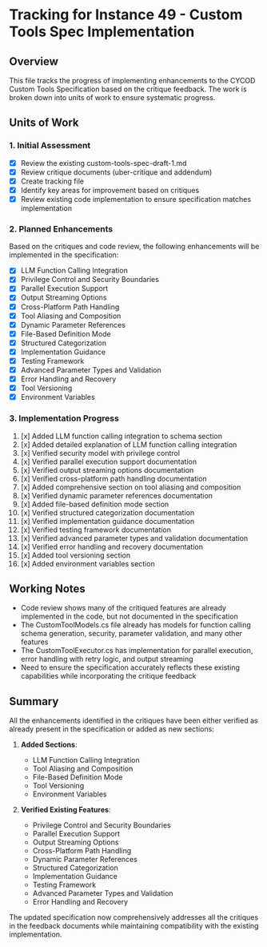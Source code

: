# Tracking for Instance 49 - Custom Tools Spec Implementation

## Overview
This file tracks the progress of implementing enhancements to the CYCOD Custom Tools Specification based on the critique feedback. The work is broken down into units of work to ensure systematic progress.

## Units of Work

### 1. Initial Assessment
- [x] Review the existing custom-tools-spec-draft-1.md
- [x] Review critique documents (uber-critique and addendum)
- [x] Create tracking file
- [x] Identify key areas for improvement based on critiques
- [x] Review existing code implementation to ensure specification matches implementation

### 2. Planned Enhancements
Based on the critiques and code review, the following enhancements will be implemented in the specification:
- [x] LLM Function Calling Integration
- [x] Privilege Control and Security Boundaries
- [x] Parallel Execution Support
- [x] Output Streaming Options
- [x] Cross-Platform Path Handling
- [x] Tool Aliasing and Composition
- [x] Dynamic Parameter References
- [x] File-Based Definition Mode
- [x] Structured Categorization
- [x] Implementation Guidance
- [x] Testing Framework
- [x] Advanced Parameter Types and Validation
- [x] Error Handling and Recovery
- [x] Tool Versioning
- [x] Environment Variables

### 3. Implementation Progress
1. [x] Added LLM function calling integration to schema section
2. [x] Added detailed explanation of LLM function calling integration
3. [x] Verified security model with privilege control
4. [x] Verified parallel execution support documentation
5. [x] Verified output streaming options documentation
6. [x] Verified cross-platform path handling documentation
7. [x] Added comprehensive section on tool aliasing and composition
8. [x] Verified dynamic parameter references documentation
9. [x] Added file-based definition mode section
10. [x] Verified structured categorization documentation
11. [x] Verified implementation guidance documentation
12. [x] Verified testing framework documentation
13. [x] Verified advanced parameter types and validation documentation
14. [x] Verified error handling and recovery documentation
15. [x] Added tool versioning section
16. [x] Added environment variables section

## Working Notes
- Code review shows many of the critiqued features are already implemented in the code, but not documented in the specification
- The CustomToolModels.cs file already has models for function calling schema generation, security, parameter validation, and many other features
- The CustomToolExecutor.cs has implementation for parallel execution, error handling with retry logic, and output streaming
- Need to ensure the specification accurately reflects these existing capabilities while incorporating the critique feedback

## Summary
All the enhancements identified in the critiques have been either verified as already present in the specification or added as new sections:

1. **Added Sections**:
   - LLM Function Calling Integration
   - Tool Aliasing and Composition
   - File-Based Definition Mode
   - Tool Versioning
   - Environment Variables

2. **Verified Existing Features**:
   - Privilege Control and Security Boundaries
   - Parallel Execution Support
   - Output Streaming Options
   - Cross-Platform Path Handling
   - Dynamic Parameter References
   - Structured Categorization
   - Implementation Guidance
   - Testing Framework
   - Advanced Parameter Types and Validation
   - Error Handling and Recovery

The updated specification now comprehensively addresses all the critiques in the feedback documents while maintaining compatibility with the existing implementation.